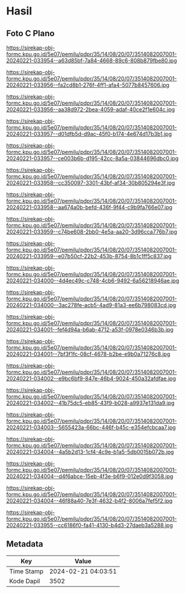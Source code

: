 # Hasil

## Foto C Plano

https://sirekap-obj-formc.kpu.go.id/5e07/pemilu/pdpr/35/14/08/20/07/3514082007001-20240221-033954--a63d85bf-7a84-4668-89c6-808b879fbe80.jpg

https://sirekap-obj-formc.kpu.go.id/5e07/pemilu/pdpr/35/14/08/20/07/3514082007001-20240221-033956--fa2cd8b1-276f-4ff1-afa4-5077b8457606.jpg

https://sirekap-obj-formc.kpu.go.id/5e07/pemilu/pdpr/35/14/08/20/07/3514082007001-20240221-033956--aa38d972-2bea-4059-adaf-40ce2f1e604c.jpg

https://sirekap-obj-formc.kpu.go.id/5e07/pemilu/pdpr/35/14/08/20/07/3514082007001-20240221-033957--d01dfb5d-d9ac-45f0-b174-4e674d17b3b1.jpg

https://sirekap-obj-formc.kpu.go.id/5e07/pemilu/pdpr/35/14/08/20/07/3514082007001-20240221-033957--ce003b6b-d195-42cc-8a5a-03844696dbc0.jpg

https://sirekap-obj-formc.kpu.go.id/5e07/pemilu/pdpr/35/14/08/20/07/3514082007001-20240221-033958--cc350097-3301-43bf-af34-30b805294e3f.jpg

https://sirekap-obj-formc.kpu.go.id/5e07/pemilu/pdpr/35/14/08/20/07/3514082007001-20240221-033958--aa674a0b-befd-436f-9f44-c9b9fa766e07.jpg

https://sirekap-obj-formc.kpu.go.id/5e07/pemilu/pdpr/35/14/08/20/07/3514082007001-20240221-033959--c74be608-2bb0-4e5a-aa20-3d96cca776b7.jpg

https://sirekap-obj-formc.kpu.go.id/5e07/pemilu/pdpr/35/14/08/20/07/3514082007001-20240221-033959--e07b50cf-22b2-453b-8754-8b1c1ff5c837.jpg

https://sirekap-obj-formc.kpu.go.id/5e07/pemilu/pdpr/35/14/08/20/07/3514082007001-20240221-034000--4d4ec49c-c748-4cb6-9492-6a56218946ae.jpg

https://sirekap-obj-formc.kpu.go.id/5e07/pemilu/pdpr/35/14/08/20/07/3514082007001-20240221-034000--3ac278fe-acb5-4ad9-81a3-ee6b798083cd.jpg

https://sirekap-obj-formc.kpu.go.id/5e07/pemilu/pdpr/35/14/08/20/07/3514082007001-20240221-034001--fef4d94a-b6ab-4712-a53f-0978e0346b3b.jpg

https://sirekap-obj-formc.kpu.go.id/5e07/pemilu/pdpr/35/14/08/20/07/3514082007001-20240221-034001--7bf3f1fc-08cf-4678-b2be-e9b0a71276c8.jpg

https://sirekap-obj-formc.kpu.go.id/5e07/pemilu/pdpr/35/14/08/20/07/3514082007001-20240221-034002--e9bc6bf9-847e-46b4-9024-450a32afdfae.jpg

https://sirekap-obj-formc.kpu.go.id/5e07/pemilu/pdpr/35/14/08/20/07/3514082007001-20240221-034002--41b75dc5-eb85-43f9-b028-a9937e131da9.jpg

https://sirekap-obj-formc.kpu.go.id/5e07/pemilu/pdpr/35/14/08/20/07/3514082007001-20240221-034003--5655423a-66bc-446f-b45c-e354efcbcaa7.jpg

https://sirekap-obj-formc.kpu.go.id/5e07/pemilu/pdpr/35/14/08/20/07/3514082007001-20240221-034004--4a5b2d13-1cf4-4c9e-b1a5-5db0015b072b.jpg

https://sirekap-obj-formc.kpu.go.id/5e07/pemilu/pdpr/35/14/08/20/07/3514082007001-20240221-034004--d4f6abce-15eb-4f3e-b6f9-012e0d9f3058.jpg

https://sirekap-obj-formc.kpu.go.id/5e07/pemilu/pdpr/35/14/08/20/07/3514082007001-20240221-034004--46f88a40-7e3f-4632-b4f2-8006a7fef5f2.jpg

https://sirekap-obj-formc.kpu.go.id/5e07/pemilu/pdpr/35/14/08/20/07/3514082007001-20240221-033955--cc6186f0-fa41-4130-b4d3-27daeb3a5288.jpg


## Metadata

| Key        | Value               |
| ---------- | ------------------- |
| Time Stamp | 2024-02-21 04:03:51 |
| Kode Dapil | 3502                |



